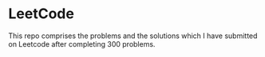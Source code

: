 # LeetCode
This repo comprises the problems and the solutions which I have submitted on Leetcode after completing 300 problems.
